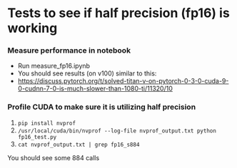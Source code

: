 # Tests to see if half precision (fp16) is working

### Measure performance in notebook
* Run measure_fp16.ipynb
* You should see results (on v100) similar to this:  
* https://discuss.pytorch.org/t/solved-titan-v-on-pytorch-0-3-0-cuda-9-0-cudnn-7-0-is-much-slower-than-1080-ti/11320/10

### Profile CUDA to make sure it is utilizing half precision
1. `pip install nvprof`
2. `/usr/local/cuda/bin/nvprof --log-file nvprof_output.txt python fp16_test.py`
3. `cat nvprof_output.txt | grep fp16_s884`

You should see some 884 calls

